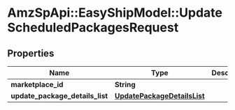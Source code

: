# AmzSpApi::EasyShipModel::UpdateScheduledPackagesRequest

## Properties
Name | Type | Description | Notes
------------ | ------------- | ------------- | -------------
**marketplace_id** | **String** |  | 
**update_package_details_list** | [**UpdatePackageDetailsList**](UpdatePackageDetailsList.md) |  | 

